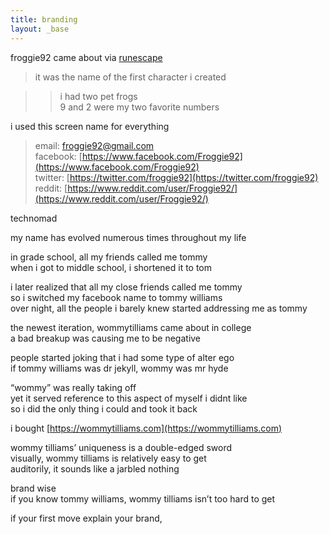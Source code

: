 ```yaml
---
title: branding
layout: _base
---
```


froggie92 came about via [runescape](https://runescape.com)

> it was the name of the first character i created

> > i had two pet frogs  
> > 9 and 2 were my two favorite numbers

i used this screen name for everything

> email: [froggie92@gmail.com](mailto:froggie92@gmail.com)  
> facebook: [https://www.facebook.com/Froggie92](https://www.facebook.com/Froggie92)  
> twitter: [https://twitter.com/froggie92](https://twitter.com/froggie92)  
> reddit: [https://www.reddit.com/user/Froggie92/](https://www.reddit.com/user/Froggie92/)

technomad

my name has evolved numerous times throughout my life

in grade school, all my friends called me tommy  
when i got to middle school, i shortened it to tom

i later realized that all my close friends called me tommy  
so i switched my facebook name to tommy williams  
over night, all the people i barely knew started addressing me as tommy

the newest iteration, wommytilliams came about in college  
a bad breakup was causing me to be negative

people started joking that i had some type of alter ego  
if tommy williams was dr jekyll, wommy was mr hyde

“wommy” was really taking off  
yet it served reference to this aspect of myself i didnt like  
so i did the only thing i could and took it back

i bought [https://wommytilliams.com](https://wommytilliams.com)

wommy tilliams’ uniqueness is a double-edged sword  
visually, wommy tilliams is relatively easy to get  
auditorily, it sounds like a jarbled nothing

brand wise  
if you know tommy williams, wommy tilliams isn’t too hard to get

if your first move explain your brand,
